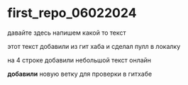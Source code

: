 ﻿# first_repo_06022024
 
давайте здесь напишем какой то текст

этот текст добавили из гит хаба и сделал пулл в локалку

на 4 строке добавили небольшой текст онлайн

**добавили** новую ветку для проверки в гитхабе
